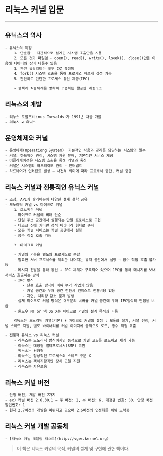 # 리눅스 커널 입문
---

## 유닉스의 역사
    - 유닉스의 특징
        1. 단순함 - 직관적으로 설계된 시스템 호출만을 사용
        2. 모든 것이 파일임 - open(), read(), write(), lseek(), close()만을 이용해 데이터와 장비 다룰수 있음
        3. 관련 유틸리티는 모두 C로 작성됨
        4. fork() 시스템 호출을 통해 프로세스 빠르게 생성 가능
        5. 간단하고 탄탄한 프로세스 통신 제공(IPC)

        → 정책과 작동체계를 명확히 구분하는 깔끔한 계층구조

## 리눅스의 개발
    - 리누스 토발즈(Linus Torvalds)가 1991년 처음 개발
    - 리눅스 ≠ 유닉스

## 운영체제와 커널
    - 운영체제(Operationg System): 기본적인 사용과 관리를 담당하는 시스템의 일부
    - 커널: 하드웨어 관리, 시스템 자원 분배, 기본적인 서비스 제공
    - 어플리케이션은 시스템 호출을 통해 커널과 통신
    - 커널은 시스템의 하드웨어도 관리 → 인터럽트
    - 하드웨어가 인터럽트 발생 → 사전적 의미에 따라 프로세서 중단, 커널 중단

## 리눅스 커널과 전통적인 유닉스 커널
    - 조상, API가 같기때문에 다양한 설계 철학 공유
    - 모노리딕 커널 vs 마이크로 커널
        1. 모노리딕 커널
        - 마이크로 커널에 비해 단순
        - 단일 주소 공간에서 실행되는 단일 프로세스로 구현
        - 디스크 상에 커다란 정적 바이너리 형태로 존재
        - 모든 커널 서비스는 커널 공간에서 실행
        - 함수 직접 호출 가능

        2. 마이크로 커널

        - 커널의 기능을 별도의 프로세스로 분할
        - 필요한 서버 프로세스를 제외한 나머지는 유저 공간에서 실행 → 함수 직접 호출 불가능
        - 메시지 전달을 통해 통신 → IPC 체계가 구축되어 있으며 IPC를 통해 메시지를 보내 서비스 호출하는 방식
        - IPC 방식
            - 단순 호출 방식에 비해 부가 작업이 많음
            - 커널 공간와 유저 공간 전환시 컨텍스트 전환비용 있음
            - 지연, 처리량 감소 문제 발생
        - 실제 마이크로 커널 방식은 대부분의 서버를 커널 공간에 두어 IPC방식의 단점을 보완
        - 윈도우 NT or 맥 OS X는 마이크로 커널의 설계 목적과 다름

        리눅스는 모노리딕 커널(기본) + 마이크로 커널의 장점 : 모듈화 설계, 커널 선점, 커널 스레드 지원, 별도 바이너리를 커널 이미지에 동적으로 로드, 함수 직접 호출

    - 전통적 유닉스 vs 리눅스 커널
        - 리눅스는 모노리딕 방식이지만 동적으로 커널 코드를 로드하고 제거 가능
        - 리눅스는 대칭형 멀티프로세서(SMP) 지원
        - 리눅스는 선점형
        - 리눅스는 정상적인 프로세스와 스레드 구분 X
        - 리눅스는 객체지향적인 장치 모델 지원
        - 리눅스는 자유로움
## 리눅스 커널 버전
    - 안정 버전, 개발 버전 2가지
    - ex) 커널 버전 2.6.30.1 → 주 버전: 2, 부 버전: 6, 개정판 번호: 30, 안정 버전 일련번호: 1
    - 현재 2.7버전의 개발은 미뤄지고 있으며 2.6버전의 안정화를 위해 노력중

## 리눅스 커널 개발 공동체
    - [리눅스 커널 메일링 리스트](http://vger.kernel.org)

> 이 책은 리눅스 커널의 목적, 커널의 설계 및 구현에 관한 책이다.